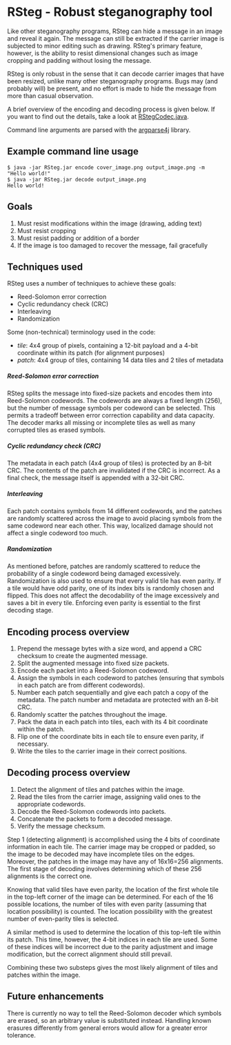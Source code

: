 RSteg - Robust steganography tool
=================================

Like other steganography programs, RSteg can hide a message in an image and reveal it again. The message can still be extracted if the carrier image is subjected to minor editing such as drawing. RSteg's primary feature, however, is the ability to resist dimensional changes such as image cropping and padding without losing the message.

RSteg is only robust in the sense that it can decode carrier images that have been resized, unlike many other steganography programs. Bugs may (and probably will) be present, and no effort is made to hide the message from more than casual observation.

A brief overview of the encoding and decoding process is given below. If you want to find out the details, take a look at [RStegCodec.java](https://github.com/allanzhao/rsteg/blob/master/rsteg/src/com/bitwiseops/rsteg/RStegCodec.java).

Command line arguments are parsed with the [argparse4j](https://github.com/tatsuhiro-t/argparse4j) library.

Example command line usage
--------------------------

    $ java -jar RSteg.jar encode cover_image.png output_image.png -m "Hello world!"
    $ java -jar RSteg.jar decode output_image.png
    Hello world!

Goals
-----

1. Must resist modifications within the image (drawing, adding text)
2. Must resist cropping
3. Must resist padding or addition of a border
4. If the image is too damaged to recover the message, fail gracefully

Techniques used
---------------

RSteg uses a number of techniques to achieve these goals:

* Reed-Solomon error correction
* Cyclic redundancy check (CRC)
* Interleaving
* Randomization

Some (non-technical) terminology used in the code:

* *tile*: 4x4 group of pixels, containing a 12-bit payload and a 4-bit coordinate within its patch (for alignment purposes)
* *patch*: 4x4 group of tiles, containing 14 data tiles and 2 tiles of metadata

##### Reed-Solomon error correction

RSteg splits the message into fixed-size packets and encodes them into Reed-Solomon codewords. The codewords are always a fixed length (256), but the number of message symbols per codeword can be selected. This permits a tradeoff between error correction capability and data capacity. The decoder marks all missing or incomplete tiles as well as many corrupted tiles as erased symbols.

##### Cyclic redundancy check (CRC)

The metadata in each patch (4x4 group of tiles) is protected by an 8-bit CRC. The contents of the patch are invalidated if the CRC is incorrect. As a final check, the message itself is appended with a 32-bit CRC.

##### Interleaving

Each patch contains symbols from 14 different codewords, and the patches are randomly scattered across the image to avoid placing symbols from the same codeword near each other. This way, localized damage should not affect a single codeword too much.

##### Randomization

As mentioned before, patches are randomly scattered to reduce the probability of a single codeword being damaged excessively. Randomization is also used to ensure that every valid tile has even parity. If a tile would have odd parity, one of its index bits is randomly chosen and flipped. This does not affect the decodability of the image excessively and saves a bit in every tile. Enforcing even parity is essential to the first decoding stage.

Encoding process overview
-------------------------

1. Prepend the message bytes with a size word, and append a CRC checksum to create the augmented message.
2. Split the augmented message into fixed size packets.
3. Encode each packet into a Reed-Solomon codeword.
4. Assign the symbols in each codeword to patches (ensuring that symbols in each patch are from different codewords).
5. Number each patch sequentially and give each patch a copy of the metadata. The patch number and metadata are protected with an 8-bit CRC.
6. Randomly scatter the patches throughout the image.
7. Pack the data in each patch into tiles, each with its 4 bit coordinate within the patch.
8. Flip one of the coordinate bits in each tile to ensure even parity, if necessary.
9. Write the tiles to the carrier image in their correct positions.

Decoding process overview
-------------------------

1. Detect the alignment of tiles and patches within the image.
2. Read the tiles from the carrier image, assigning valid ones to the appropriate codewords.
3. Decode the Reed-Solomon codewords into packets.
4. Concatenate the packets to form a decoded message.
5. Verify the message checksum.

Step 1 (detecting alignment) is accomplished using the 4 bits of coordinate information in each tile. The carrier image may be cropped or padded, so the image to be decoded may have incomplete tiles on the edges. Moreover, the patches in the image may have any of 16x16=256 alignments. The first stage of decoding involves determining which of these 256 alignments is the correct one.

Knowing that valid tiles have even parity, the location of the first whole tile in the top-left corner of the image can be determined. For each of the 16 possible locations, the number of tiles with even parity (assuming that location possibility) is counted. The location possibility with the greatest number of even-parity tiles is selected.

A similar method is used to determine the location of this top-left tile within its patch. This time, however, the 4-bit indices in each tile are used. Some of these indices will be incorrect due to the parity adjustment and image modification, but the correct alignment should still prevail.

Combining these two substeps gives the most likely alignment of tiles and patches within the image.

Future enhancements
-------------------

There is currently no way to tell the Reed-Solomon decoder which symbols are erased, so an arbitrary value is substituted instead. Handling known erasures differently from general errors would allow for a greater error tolerance.
